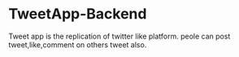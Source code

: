 # TweetApp-Backend
Tweet app is the replication of twitter like platform.
peole can post tweet,like,comment on others tweet also.
